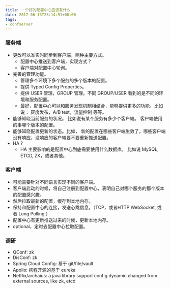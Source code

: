 ```yaml
---
title: 一个好的配置中心应该有什么
date: 2017-06-13T23:14:51+08:00
tags:
- confserver
---
```


### 服务端 ###

- 更改可以准实时同步到客户端，两种主要方式。
  - 配置中心推送到客户端，实现方式？
  - 客户端对配置中心轮询。
- 完善的管理功能。
  - 管理多个环境下多个服务的多个版本的配置。
  - 提供 Typed Config Properties。
  - 提供 USER 管理，GROUP 管理。不同 GROUP/USER 看到的是不同的环境和服务配置。
  - 最好，配置中心可以和服务发现机制相结合，能够提供更多的功能。比如说：
    灰度发布，A/B test，流量控制 等等。
- 能够知晓当前服务的状况。
  比如说有某个服务有多少个客户端。
  客户端使用的事哪个版本的配置。
- 能够知晓配置更新的状态。比如，
  新的配置在哪些客户端生效了，哪些客户端没有响应，没响应的客户端要不要重新推送配置。
- HA ?
  - HA 主要影响的是配置中心到底需要使用什么数据库。
    比如说 MySQL, ETCD, ZK，或者其他。

### 客户端 ###

- 可能需要针对不同语言实现不同的客户端。
- 客户端启动的时候，将自己注册到配置中心，表明自己对哪个服务的那个版本的配置感兴趣。
- 然后拉取最新的配置，缓存到本地内存。
- 保持和配置中心的连接，发送心跳信息，（TCP，或者HTTP WebSocket, 或者 Long Polling ）
- 配置中心有更新推送过来的时候，更新本地内存。
- optional，定时去配置中心拉取配置。




### 调研 ###


- QConf: zk
- DisConf: zk
- Spring Cloud Config: 基于 git/file/vault
- Apollo: 携程开源的基于 eureka
- Netflix/archaius: a java library support config dynamic changed from external sources, like zk, etcd
